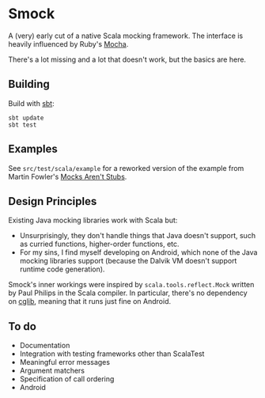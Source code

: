 # Smock

A (very) early cut of a native Scala mocking framework. The interface is heavily influenced by Ruby's [Mocha](http://mocha.rubyforge.org/).

There's a lot missing and a lot that doesn't work, but the basics are here.

## Building

Build with [sbt](http://code.google.com/p/simple-build-tool/):

    sbt update
    sbt test

## Examples

See `src/test/scala/example` for a reworked version of the example from Martin Fowler's [Mocks Aren't Stubs](http://martinfowler.com/articles/mocksArentStubs.html).

## Design Principles

Existing Java mocking libraries work with Scala but:

* Unsurprisingly, they don't handle things that Java doesn't support, such as curried functions, higher-order functions, etc.
* For my sins, I find myself developing on Android, which none of the Java mocking libraries support (because the Dalvik VM doesn't support runtime code generation).

Smock's inner workings were inspired by `scala.tools.reflect.Mock` written by Paul Philips in the Scala compiler. In particular, there's no dependency on [cglib](http://cglib.sourceforge.net/), meaning that it runs just fine on Android.

## To do

* Documentation
* Integration with testing frameworks other than ScalaTest
* Meaningful error messages
* Argument matchers
* Specification of call ordering
* Android

